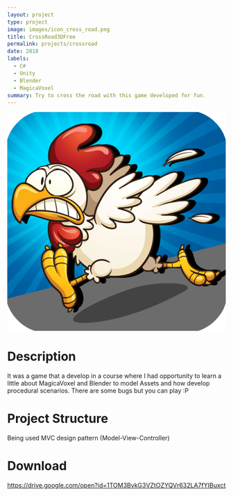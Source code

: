 ```yaml
---
layout: project
type: project
image: images/icon_cross_road.png
title: CrossRoad3DFree
permalink: projects/crossroad
date: 2018
labels:
  - C#
  - Unity
  - Blender
  - MagicaVoxel
summary: Try to cross the road with this game developed for fun.
---
```


<img class="ui medium right floated rounded image" src="../images/icon_cross_road.png">

# Description
It was a game that a develop in a course where 
I had opportunity to learn a little about MagicaVoxel and Blender to model Assets and how develop procedural scenarios. There are some bugs but you can play :P

# Project Structure
Being used MVC design pattern (Model-View-Controller)

# Download
https://drive.google.com/open?id=1TOM3BvkG3VZtOZYQVr632LA7fYIBuxct